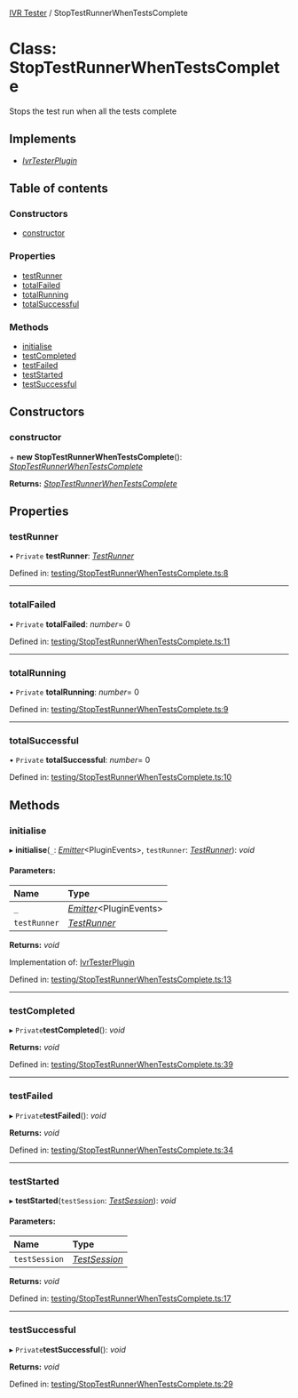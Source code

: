 [IVR Tester](../README.md) / StopTestRunnerWhenTestsComplete

# Class: StopTestRunnerWhenTestsComplete

Stops the test run when all the tests complete

## Implements

* [*IvrTesterPlugin*](../interfaces/ivrtesterplugin.md)

## Table of contents

### Constructors

- [constructor](stoptestrunnerwhentestscomplete.md#constructor)

### Properties

- [testRunner](stoptestrunnerwhentestscomplete.md#testrunner)
- [totalFailed](stoptestrunnerwhentestscomplete.md#totalfailed)
- [totalRunning](stoptestrunnerwhentestscomplete.md#totalrunning)
- [totalSuccessful](stoptestrunnerwhentestscomplete.md#totalsuccessful)

### Methods

- [initialise](stoptestrunnerwhentestscomplete.md#initialise)
- [testCompleted](stoptestrunnerwhentestscomplete.md#testcompleted)
- [testFailed](stoptestrunnerwhentestscomplete.md#testfailed)
- [testStarted](stoptestrunnerwhentestscomplete.md#teststarted)
- [testSuccessful](stoptestrunnerwhentestscomplete.md#testsuccessful)

## Constructors

### constructor

\+ **new StopTestRunnerWhenTestsComplete**(): [*StopTestRunnerWhenTestsComplete*](stoptestrunnerwhentestscomplete.md)

**Returns:** [*StopTestRunnerWhenTestsComplete*](stoptestrunnerwhentestscomplete.md)

## Properties

### testRunner

• `Private` **testRunner**: [*TestRunner*](../interfaces/testrunner.md)

Defined in: [testing/StopTestRunnerWhenTestsComplete.ts:8](https://github.com/SketchingDev/ivr-tester/blob/4fcf579/packages/ivr-tester/src/testing/StopTestRunnerWhenTestsComplete.ts#L8)

___

### totalFailed

• `Private` **totalFailed**: *number*= 0

Defined in: [testing/StopTestRunnerWhenTestsComplete.ts:11](https://github.com/SketchingDev/ivr-tester/blob/4fcf579/packages/ivr-tester/src/testing/StopTestRunnerWhenTestsComplete.ts#L11)

___

### totalRunning

• `Private` **totalRunning**: *number*= 0

Defined in: [testing/StopTestRunnerWhenTestsComplete.ts:9](https://github.com/SketchingDev/ivr-tester/blob/4fcf579/packages/ivr-tester/src/testing/StopTestRunnerWhenTestsComplete.ts#L9)

___

### totalSuccessful

• `Private` **totalSuccessful**: *number*= 0

Defined in: [testing/StopTestRunnerWhenTestsComplete.ts:10](https://github.com/SketchingDev/ivr-tester/blob/4fcf579/packages/ivr-tester/src/testing/StopTestRunnerWhenTestsComplete.ts#L10)

## Methods

### initialise

▸ **initialise**(`_`: [*Emitter*](../interfaces/emitter.md)<PluginEvents\>, `testRunner`: [*TestRunner*](../interfaces/testrunner.md)): *void*

#### Parameters:

Name | Type |
:------ | :------ |
`_` | [*Emitter*](../interfaces/emitter.md)<PluginEvents\> |
`testRunner` | [*TestRunner*](../interfaces/testrunner.md) |

**Returns:** *void*

Implementation of: [IvrTesterPlugin](../interfaces/ivrtesterplugin.md)

Defined in: [testing/StopTestRunnerWhenTestsComplete.ts:13](https://github.com/SketchingDev/ivr-tester/blob/4fcf579/packages/ivr-tester/src/testing/StopTestRunnerWhenTestsComplete.ts#L13)

___

### testCompleted

▸ `Private`**testCompleted**(): *void*

**Returns:** *void*

Defined in: [testing/StopTestRunnerWhenTestsComplete.ts:39](https://github.com/SketchingDev/ivr-tester/blob/4fcf579/packages/ivr-tester/src/testing/StopTestRunnerWhenTestsComplete.ts#L39)

___

### testFailed

▸ `Private`**testFailed**(): *void*

**Returns:** *void*

Defined in: [testing/StopTestRunnerWhenTestsComplete.ts:34](https://github.com/SketchingDev/ivr-tester/blob/4fcf579/packages/ivr-tester/src/testing/StopTestRunnerWhenTestsComplete.ts#L34)

___

### testStarted

▸ **testStarted**(`testSession`: [*TestSession*](../interfaces/testsession.md)): *void*

#### Parameters:

Name | Type |
:------ | :------ |
`testSession` | [*TestSession*](../interfaces/testsession.md) |

**Returns:** *void*

Defined in: [testing/StopTestRunnerWhenTestsComplete.ts:17](https://github.com/SketchingDev/ivr-tester/blob/4fcf579/packages/ivr-tester/src/testing/StopTestRunnerWhenTestsComplete.ts#L17)

___

### testSuccessful

▸ `Private`**testSuccessful**(): *void*

**Returns:** *void*

Defined in: [testing/StopTestRunnerWhenTestsComplete.ts:29](https://github.com/SketchingDev/ivr-tester/blob/4fcf579/packages/ivr-tester/src/testing/StopTestRunnerWhenTestsComplete.ts#L29)
